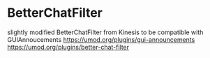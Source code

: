 # BetterChatFilter
slightly modified BetterChatFilter from Kinesis to be compatible with GUIAnnoucements 
https://umod.org/plugins/gui-announcements
https://umod.org/plugins/better-chat-filter
